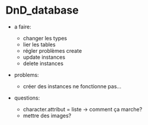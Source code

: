 # DnD_database

* a faire:
    - changer les types
    - lier les tables
    - régler problèmes create
    - update instances
    - delete instances


* problems:
    - créer des instances ne fonctionne pas...


* questions:
    - character.attribut = liste -> comment ça marche?
    - mettre des images?




